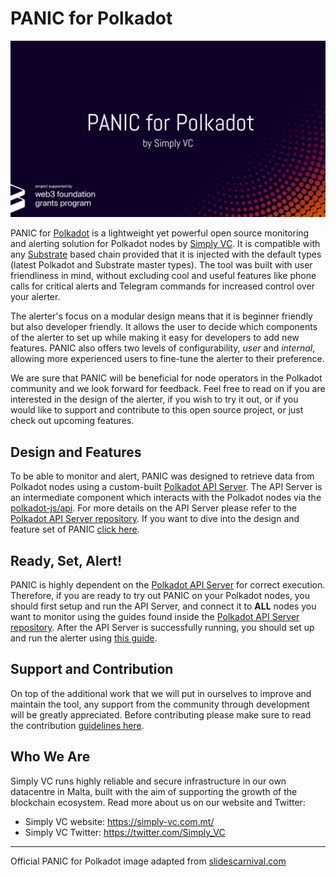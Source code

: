 # PANIC for Polkadot

<img src="doc/IMG_PANIC.png" alt="design" width="600"/>

PANIC for [Polkadot](https://polkadot.network/) is a lightweight yet powerful open source monitoring and alerting solution for Polkadot nodes by [Simply VC](https://simply-vc.com.mt/). It is compatible with any [Substrate](https://www.parity.io/substrate/) based chain provided that it is injected with the default types (latest Polkadot and Substrate master types). The tool was built with user friendliness in mind, without excluding cool and useful features like phone calls for critical alerts and Telegram commands for increased control over your alerter.

The alerter's focus on a modular design means that it is beginner friendly but also developer friendly. It allows the user to decide which components of the alerter to set up while making it easy for developers to add new features. PANIC also offers two levels of configurability, _user_ and _internal_, allowing more experienced users to fine-tune the alerter to their preference.

We are sure that PANIC will be beneficial for node operators in the Polkadot community and we look forward for feedback. Feel free to read on if you are interested in the design of the alerter, if you wish to try it out, or if you would like to support and contribute to this open source project, or just check out upcoming features.

## Design and Features

To be able to monitor and alert, PANIC was designed to retrieve data from Polkadot nodes using a custom-built [Polkadot API Server](https://github.com/SimplyVC/polkadot_api_server). The API Server is an intermediate component which interacts with the Polkadot nodes via the [polkadot-js/api](https://polkadot.js.org/api/). For more details on the API Server please refer to the [Polkadot API Server repository](https://github.com/SimplyVC/polkadot_api_server). If you want to dive into the design and feature set of PANIC [click here](doc/DESIGN_AND_FEATURES.md).

## Ready, Set, Alert!

PANIC is highly dependent on the [Polkadot API Server](https://github.com/SimplyVC/polkadot_api_server) for correct execution. Therefore, if you are ready to try out PANIC on your Polkadot nodes, you should first setup and run the API Server, and connect it to **ALL** nodes you want to monitor using the guides found inside the [Polkadot API Server repository](https://github.com/SimplyVC/polkadot_api_server). After the API Server is successfully running, you should set up and run the alerter using [this guide](doc/INSTALL_AND_RUN.md).

## Support and Contribution

On top of the additional work that we will put in ourselves to improve and maintain the tool, any support from the community through development will be greatly appreciated. Before contributing please make sure to read the contribution [guidelines here](CONTRIBUTING.md).

## Who We Are
Simply VC runs highly reliable and secure infrastructure in our own datacentre in Malta, built with the aim of supporting the growth of the blockchain ecosystem. Read more about us on our website and Twitter:

- Simply VC website: <https://simply-vc.com.mt/>
- Simply VC Twitter: <https://twitter.com/Simply_VC>

---

Official PANIC for Polkadot image adapted from [slidescarnival.com](https://www.slidescarnival.com/)